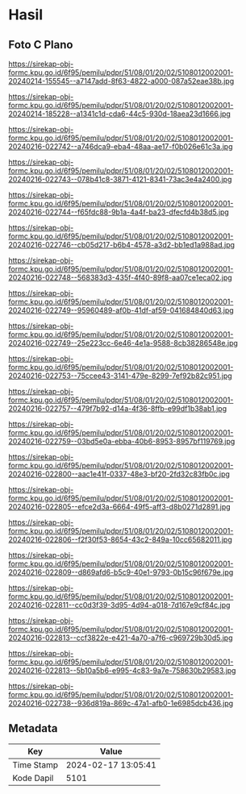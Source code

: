 # Hasil

## Foto C Plano

https://sirekap-obj-formc.kpu.go.id/6f95/pemilu/pdpr/51/08/01/20/02/5108012002001-20240214-155545--a7147add-8f63-4822-a000-087a52eae38b.jpg

https://sirekap-obj-formc.kpu.go.id/6f95/pemilu/pdpr/51/08/01/20/02/5108012002001-20240214-185228--a1341c1d-cda6-44c5-930d-18aea23d1666.jpg

https://sirekap-obj-formc.kpu.go.id/6f95/pemilu/pdpr/51/08/01/20/02/5108012002001-20240216-022742--a746dca9-eba4-48aa-ae17-f0b026e61c3a.jpg

https://sirekap-obj-formc.kpu.go.id/6f95/pemilu/pdpr/51/08/01/20/02/5108012002001-20240216-022743--078b41c8-3871-4121-8341-73ac3e4a2400.jpg

https://sirekap-obj-formc.kpu.go.id/6f95/pemilu/pdpr/51/08/01/20/02/5108012002001-20240216-022744--f65fdc88-9b1a-4a4f-ba23-dfecfd4b38d5.jpg

https://sirekap-obj-formc.kpu.go.id/6f95/pemilu/pdpr/51/08/01/20/02/5108012002001-20240216-022746--cb05d217-b6b4-4578-a3d2-bb1ed1a988ad.jpg

https://sirekap-obj-formc.kpu.go.id/6f95/pemilu/pdpr/51/08/01/20/02/5108012002001-20240216-022748--568383d3-435f-4f40-89f8-aa07ce1eca02.jpg

https://sirekap-obj-formc.kpu.go.id/6f95/pemilu/pdpr/51/08/01/20/02/5108012002001-20240216-022749--95960489-af0b-41df-af59-041684840d63.jpg

https://sirekap-obj-formc.kpu.go.id/6f95/pemilu/pdpr/51/08/01/20/02/5108012002001-20240216-022749--25e223cc-6e46-4e1a-9588-8cb38286548e.jpg

https://sirekap-obj-formc.kpu.go.id/6f95/pemilu/pdpr/51/08/01/20/02/5108012002001-20240216-022753--75ccee43-3141-479e-8299-7ef92b82c951.jpg

https://sirekap-obj-formc.kpu.go.id/6f95/pemilu/pdpr/51/08/01/20/02/5108012002001-20240216-022757--479f7b92-d14a-4f36-8ffb-e99df1b38ab1.jpg

https://sirekap-obj-formc.kpu.go.id/6f95/pemilu/pdpr/51/08/01/20/02/5108012002001-20240216-022759--03bd5e0a-ebba-40b6-8953-8957bf119769.jpg

https://sirekap-obj-formc.kpu.go.id/6f95/pemilu/pdpr/51/08/01/20/02/5108012002001-20240216-022800--aac1e41f-0337-48e3-bf20-2fd32c83fb0c.jpg

https://sirekap-obj-formc.kpu.go.id/6f95/pemilu/pdpr/51/08/01/20/02/5108012002001-20240216-022805--efce2d3a-6664-49f5-aff3-d8b0271d2891.jpg

https://sirekap-obj-formc.kpu.go.id/6f95/pemilu/pdpr/51/08/01/20/02/5108012002001-20240216-022806--f2f30f53-8654-43c2-849a-10cc65682011.jpg

https://sirekap-obj-formc.kpu.go.id/6f95/pemilu/pdpr/51/08/01/20/02/5108012002001-20240216-022809--d869afd6-b5c9-40e1-9793-0b15c96f679e.jpg

https://sirekap-obj-formc.kpu.go.id/6f95/pemilu/pdpr/51/08/01/20/02/5108012002001-20240216-022811--cc0d3f39-3d95-4d94-a018-7d167e9cf84c.jpg

https://sirekap-obj-formc.kpu.go.id/6f95/pemilu/pdpr/51/08/01/20/02/5108012002001-20240216-022813--ccf3822e-e421-4a70-a7f6-c969729b30d5.jpg

https://sirekap-obj-formc.kpu.go.id/6f95/pemilu/pdpr/51/08/01/20/02/5108012002001-20240216-022813--5b10a5b6-e995-4c83-9a7e-758630b29583.jpg

https://sirekap-obj-formc.kpu.go.id/6f95/pemilu/pdpr/51/08/01/20/02/5108012002001-20240216-022738--936d819a-869c-47a1-afb0-1e6985dcb436.jpg


## Metadata

| Key        | Value               |
| ---------- | ------------------- |
| Time Stamp | 2024-02-17 13:05:41 |
| Kode Dapil | 5101                |



